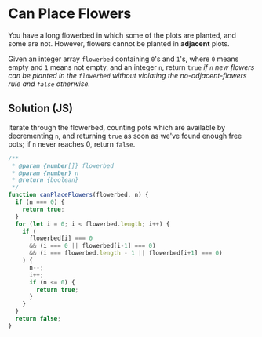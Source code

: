 # Can Place Flowers

You have a long flowerbed in which some of the plots are planted, and some are not. However, flowers cannot be planted in **adjacent** plots.

Given an integer array `flowerbed` containing `0`'s and `1`'s, where `0` means empty and `1` means not empty, and an integer `n`, return `true` _if `n` new flowers can be planted in the `flowerbed` without violating the no-adjacent-flowers rule and `false` otherwise._

## Solution (JS)
Iterate through the flowerbed, counting pots which are available by decrementing `n`, and returning `true` as soon as we've found enough free pots; if `n` never reaches 0, return `false`.
```js
/**
 * @param {number[]} flowerbed
 * @param {number} n
 * @return {boolean}
 */
function canPlaceFlowers(flowerbed, n) {
  if (n === 0) {
    return true;
  }
  for (let i = 0; i < flowerbed.length; i++) {
    if (
      flowerbed[i] === 0
      && (i === 0 || flowerbed[i-1] === 0)
      && (i === flowerbed.length - 1 || flowerbed[i+1] === 0)
    ) {
      n--;
      i++;
      if (n <= 0) {
        return true;
      }
    }
  }
  return false;
}
```